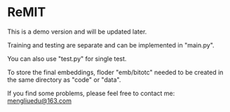 # ReMIT

This is a demo version and will be updated later.

Training and testing are separate and can be implemented in "main.py".

You can also use "test.py" for single test.

To store the final embeddings, floder "emb/bitotc" needed to be created in the same directory as "code" or "data".

If you find some problems, please feel free to contact me: mengliuedu@163.com
